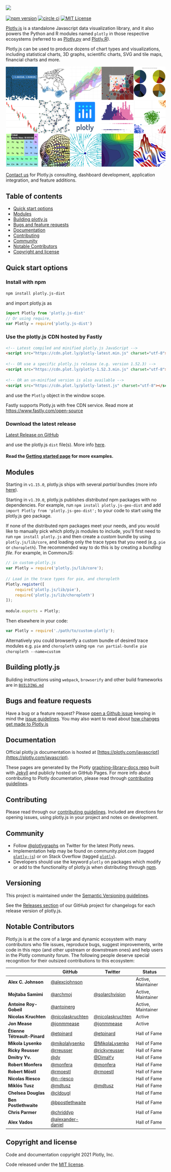 <a href="https://plotly.com/javascript/"><img src="https://images.plot.ly/logo/plotlyjs-logo@2x.png" height="70"></a>

[![npm version](https://badge.fury.io/js/plotly.js.svg)](https://badge.fury.io/js/plotly.js)
[![circle ci](https://circleci.com/gh/plotly/plotly.js.png?&style=shield&circle-token=1f42a03b242bd969756fc3e53ede204af9b507c0)](https://circleci.com/gh/plotly/plotly.js)
[![MIT License](https://img.shields.io/badge/License-MIT-brightgreen.svg)](https://github.com/plotly/plotly.js/blob/master/LICENSE)

[Plotly.js](https://plotly.com/javascript) is a standalone Javascript data visualization library, and it also powers the Python and R modules named `plotly` in those respective ecosystems (referred to as [Plotly.py](https://plotly.com/python) and [Plotly.R](http://plotly.com/r)).

Plotly.js can be used to produce dozens of chart types and visualizations, including statistical charts, 3D graphs, scientific charts, SVG and tile maps, financial charts and more.

<p align="center">
    <a href="https://plotly.com/javascript/" target="_blank">
        <img src="https://raw.githubusercontent.com/cldougl/plot_images/add_r_img/plotly_2017.png">
    </a>
</p>
 
[Contact us](https://plotly.com/products/consulting-and-oem/) for Plotly.js consulting, dashboard development, application integration, and feature additions.

## Table of contents

* [Quick start options](#quick-start-options)
* [Modules](#modules)
* [Building plotly.js](#building-plotlyjs)
* [Bugs and feature requests](#bugs-and-feature-requests)
* [Documentation](#documentation)
* [Contributing](#contributing)
* [Community](#community)
* [Notable Contributors](#creators)
* [Copyright and license](#copyright-and-license)

## Quick start options

### Install with npm

```sh
npm install plotly.js-dist
```

and import plotly.js as

```js
import Plotly from 'plotly.js-dist'
// Or using require,
var Plotly = require('plotly.js-dist')
```

### Use the plotly.js CDN hosted by Fastly

```html
<!-- Latest compiled and minified plotly.js JavaScript -->
<script src="https://cdn.plot.ly/plotly-latest.min.js" charset="utf-8"></script>

<!-- OR use a specific plotly.js release (e.g. version 1.52.3) -->
<script src="https://cdn.plot.ly/plotly-1.52.3.min.js" charset="utf-8"></script>

<!-- OR an un-minified version is also available -->
<script src="https://cdn.plot.ly/plotly-latest.js" charset="utf-8"></script>
```

and use the `Plotly` object in the window scope.

Fastly supports Plotly.js with free CDN service. Read more at <https://www.fastly.com/open-source>

### Download the latest release

[Latest Release on GitHub](https://github.com/plotly/plotly.js/releases/)

and use the plotly.js `dist` file(s). More info [here](https://github.com/plotly/plotly.js/blob/master/dist/README.md).

#### Read the [Getting started page](https://plotly.com/javascript/getting-started/) for more examples.

## Modules

Starting in `v1.15.0`, plotly.js ships with several _partial_ bundles (more info [here](https://github.com/plotly/plotly.js/blob/master/dist/README.md#partial-bundles)).

Starting in `v1.39.0`, plotly.js publishes _distributed_ npm packages with no dependencies. For example, run `npm install plotly.js-geo-dist` and add `import Plotly from 'plotly.js-geo-dist';` to your code to start using the plotly.js geo package.

If none of the distributed npm packages meet your needs, and you would like to manually pick which plotly.js modules to include, you'll first need to run `npm install plotly.js` and then create a *custom* bundle by using `plotly.js/lib/core`, and loading only the trace types that you need (e.g. `pie` or `choropleth`). The recommended way to do this is by creating a *bundling file*. For example, in CommonJS:

```javascript
// in custom-plotly.js
var Plotly = require('plotly.js/lib/core');

// Load in the trace types for pie, and choropleth
Plotly.register([
    require('plotly.js/lib/pie'),
    require('plotly.js/lib/choropleth')
]);

module.exports = Plotly;
```

Then elsewhere in your code:

```javascript
var Plotly = require('./path/to/custom-plotly');
```

Alternatively you could browserify a custom bundle of desired trace modules e.g. `pie` and `choropleth` using
`npm run partial-bundle pie choropleth --name=custom`


## Building plotly.js

Building instructions using `webpack`, `browserify` and other build frameworks are in [`BUILDING.md`](https://github.com/plotly/plotly.js/blob/master/BUILDING.md)

## Bugs and feature requests

Have a bug or a feature request? Please [open a Github issue](https://github.com/plotly/plotly.js/issues/new) keeping in mind the [issue guidelines](https://github.com/plotly/plotly.js/blob/master/.github/ISSUE_TEMPLATE.md). You may also want to read about [how changes get made to Plotly.js](https://github.com/plotly/plotly.js/blob/master/CONTRIBUTING.md)

## Documentation

Official plotly.js documentation is hosted at [https://plotly.com/javascript](https://plotly.com/javascript).

These pages are generated by the Plotly [graphing-library-docs repo](https://github.com/plotly/graphing-library-docs) built with [Jekyll](https://jekyllrb.com/) and publicly hosted on GitHub Pages.
For more info about contributing to Plotly documentation, please read through [contributing guidelines](https://github.com/plotly/graphing-library-docs/blob/master/README.md).

## Contributing

Please read through our [contributing guidelines](https://github.com/plotly/plotly.js/blob/master/CONTRIBUTING.md). Included are directions for opening issues, using plotly.js in your project and notes on development.

## Community

* Follow [@plotlygraphs](https://twitter.com/plotlygraphs) on Twitter for the latest Plotly news.
* Implementation help may be found on community.plot.com (tagged [`plotly-js`](https://community.plotly.com/c/plotly-js)) or
  on Stack Overflow (tagged [`plotly`](https://stackoverflow.com/questions/tagged/plotly)).
* Developers should use the keyword `plotly` on packages which modify or add to the functionality of plotly.js when distributing through [npm](https://www.npmjs.com/browse/keyword/plotly).

## Versioning

This project is maintained under the [Semantic Versioning guidelines](https://semver.org/).

See the [Releases section](https://github.com/plotly/plotly.js/releases) of our GitHub project for changelogs for each release version of plotly.js.

## Notable Contributors

Plotly.js is at the core of a large and dynamic ecosystem with many contributors who file issues, reproduce bugs, suggest improvements, write code in this repo (and other upstream or downstream ones) and help users in the Plotly community forum. The following people deserve special recognition for their outsized contributions to this ecosystem:

|   | GitHub | Twitter | Status |
|---|--------|---------|--------|
|**Alex C. Johnson**| [@alexcjohnson](https://github.com/alexcjohnson) | | Active, Maintainer |
|**Mojtaba Samimi** | [@archmoj](https://github.com/archmoj) | [@solarchvision](https://twitter.com/solarchvision) | Active, Maintainer |
|**Antoine Roy-Gobeil** | [@antoinerg](https://github.com/antoinerg) | | Active, Maintainer |
|**Nicolas Kruchten** | [@nicolaskruchten](https://github.com/nicolaskruchten) | [@nicolaskruchten](https://twitter.com/nicolaskruchten) | Active |
|**Jon Mease** | [@jonmmease](https://github.com/jonmmease) | [@jonmmease](https://twitter.com/jonmmease) | Active |
|**Étienne Tétreault-Pinard**| [@etpinard](https://github.com/etpinard) | [@etpinard](https://twitter.com/etpinard) | Hall of Fame |
|**Mikola Lysenko**| [@mikolalysenko](https://github.com/mikolalysenko) | [@MikolaLysenko](https://twitter.com/MikolaLysenko) | Hall of Fame |
|**Ricky Reusser**| [@rreusser](https://github.com/rreusser) | [@rickyreusser](https://twitter.com/rickyreusser) | Hall of Fame |
|**Dmitry Yv.** | [@dy](https://github.com/dy) | [@DimaYv](https://twitter.com/dimayv)| Hall of Fame |
|**Robert Monfera**| [@monfera](https://github.com/monfera) | [@monfera](https://twitter.com/monfera) | Hall of Fame |
|**Robert Möstl** | [@rmoestl](https://github.com/rmoestl) | [@rmoestl](https://twitter.com/rmoestl) | Hall of Fame |
|**Nicolas Riesco**| [@n-riesco](https://github.com/n-riesco) | | Hall of Fame |
|**Miklós Tusz**| [@mdtusz](https://github.com/mdtusz) | [@mdtusz](https://twitter.com/mdtusz)| Hall of Fame |
|**Chelsea Douglas**| [@cldougl](https://github.com/cldougl) | | Hall of Fame |
|**Ben Postlethwaite**| [@bpostlethwaite](https://github.com/bpostlethwaite) | | Hall of Fame |
|**Chris Parmer**| [@chriddyp](https://github.com/chriddyp) | | Hall of Fame |
|**Alex Vados**| [@alexander-daniel](https://github.com/alexander-daniel) | | Hall of Fame |

## Copyright and license

Code and documentation copyright 2021 Plotly, Inc.

Code released under the [MIT license](https://github.com/plotly/plotly.js/blob/master/LICENSE).
